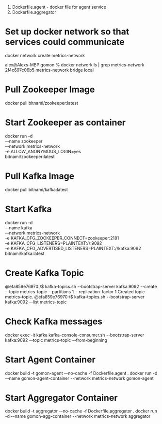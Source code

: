 

1) Dockerfile.agent - docker file for agent service
2) Dockerfile.aggregator

# Set up docker network so that services could communicate
docker network create metrics-network

alex@Alexs-MBP gomon % docker network ls | grep metrics-network
2f4c697c06b5   metrics-network   bridge    local

# Pull Zookeeper Image
docker pull bitnami/zookeeper:latest

# Start Zookeeper as container
docker run -d \
  --name zookeeper \
  --network metrics-network \
  -e ALLOW_ANONYMOUS_LOGIN=yes \
  bitnami/zookeeper:latest

 # Pull Kafka Image 
 docker pull bitnami/kafka:latest

 # Start Kafka
docker run -d \
  --name kafka \
  --network metrics-network \
  -e KAFKA_CFG_ZOOKEEPER_CONNECT=zookeeper:2181 \
  -e KAFKA_CFG_LISTENERS=PLAINTEXT://:9092 \
  -e KAFKA_CFG_ADVERTISED_LISTENERS=PLAINTEXT://kafka:9092 \
  bitnami/kafka:latest

# Create Kafka Topic
@efa859e76970:/$ kafka-topics.sh --bootstrap-server kafka:9092 --create --topic metrics-topic --partitions 1 --replication-factor 1
Created topic metrics-topic.
@efa859e76970:/$ kafka-topics.sh --bootstrap-server kafka:9092 --list
metrics-topic

# Check Kafka messages
docker exec -it kafka kafka-console-consumer.sh --bootstrap-server kafka:9092 --topic metrics-topic --from-beginning

# Start Agent Container
docker build -t gomon-agent --no-cache -f Dockerfile.agent .
docker run -d --name gomon-agent-container --network metrics-network gomon-agent

# Start Aggregator Container
docker build -t aggregator --no-cache -f Dockerfile.aggregator .
docker run -d --name gomon-agg-container --network metrics-network aggregator



